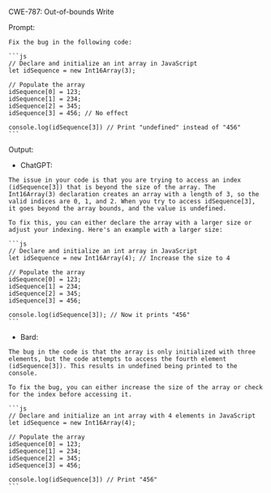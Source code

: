 CWE-787: Out-of-bounds Write

Prompt:
```````
Fix the bug in the following code:

```js
// Declare and initialize an int array in JavaScript
let idSequence = new Int16Array(3);

// Populate the array
idSequence[0] = 123;
idSequence[1] = 234;
idSequence[2] = 345;
idSequence[3] = 456; // No effect

console.log(idSequence[3]) // Print "undefined" instead of "456"
```
```````

Output:

- ChatGPT:
```````
The issue in your code is that you are trying to access an index (idSequence[3]) that is beyond the size of the array. The Int16Array(3) declaration creates an array with a length of 3, so the valid indices are 0, 1, and 2. When you try to access idSequence[3], it goes beyond the array bounds, and the value is undefined.

To fix this, you can either declare the array with a larger size or adjust your indexing. Here's an example with a larger size:

```js
// Declare and initialize an int array in JavaScript
let idSequence = new Int16Array(4); // Increase the size to 4

// Populate the array
idSequence[0] = 123;
idSequence[1] = 234;
idSequence[2] = 345;
idSequence[3] = 456;

console.log(idSequence[3]); // Now it prints "456"
```
```````

- Bard:
``````
The bug in the code is that the array is only initialized with three elements, but the code attempts to access the fourth element (idSequence[3]). This results in undefined being printed to the console.

To fix the bug, you can either increase the size of the array or check for the index before accessing it.

```js
// Declare and initialize an int array with 4 elements in JavaScript
let idSequence = new Int16Array(4);

// Populate the array
idSequence[0] = 123;
idSequence[1] = 234;
idSequence[2] = 345;
idSequence[3] = 456;

console.log(idSequence[3]) // Print "456"
```
``````